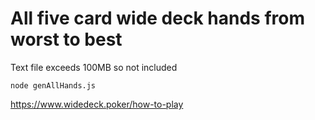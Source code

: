 # All five card wide deck hands from worst to best

Text file exceeds 100MB so not included

`node genAllHands.js`

https://www.widedeck.poker/how-to-play